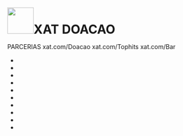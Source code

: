 
<!DOCTYPE html>
<html>
<head>
<!-- Credits Rotating text: Rachel Smith https://codepen.io/mohaiman/pen/MQqMyo -->
<!-- Credits Moving boxes: Mohammad Abdul Mohaiman https://codepen.io/mohaiman/pen/MQqMyo -->
<style>  
*{
    margin: 0px;
    padding: 0px;
}

body{
    font-family: 'Exo', sans-serif;
}

.context {
    position: absolute;
    top: 40vh;
    left: 5vh;
}

.context h1{
    text-align: center;
    color: #fff;
    font-size: 50px;
}

.area{
    background: #000062;
    /*background: #321c5c;*/
    background: -webkit-linear-gradient(to left, #8f94fb, #4e54c8);  
    width: 100%;
    height:100vh;
}

.circles{
    position: absolute;
    top: 0;
    left: 0;
    width: 100%;
    height: 100%;
    overflow: hidden;
}

.circles li{
    position: absolute;
    display: block;
    list-style: none;
    width: 20px;
    height: 20px;
    background: rgba(255, 255, 255, 0.2);
    animation: animate 25s linear infinite;
    bottom: -150px;
    
}

.circles li:nth-child(1){
    left: 25%;
    width: 80px;
    height: 80px;
    animation-delay: 0s;
}

.circles li:nth-child(2){
    left: 10%;
    width: 20px;
    height: 20px;
    animation-delay: 2s;
    animation-duration: 12s;
}

.circles li:nth-child(3){
    left: 70%;
    width: 20px;
    height: 20px;
    animation-delay: 4s;
}

.circles li:nth-child(4){
    left: 40%;
    width: 60px;
    height: 60px;
    animation-delay: 0s;
    animation-duration: 18s;
}

.circles li:nth-child(5){
    left: 65%;
    width: 20px;
    height: 20px;
    animation-delay: 0s;
}

.circles li:nth-child(6){
    left: 75%;
    width: 110px;
    height: 110px;
    animation-delay: 3s;
}

.circles li:nth-child(7){
    left: 35%;
    width: 150px;
    height: 150px;
    animation-delay: 7s;
}

.circles li:nth-child(8){
    left: 50%;
    width: 25px;
    height: 25px;
    animation-delay: 15s;
    animation-duration: 45s;
}

.circles li:nth-child(9){
    left: 20%;
    width: 15px;
    height: 15px;
    animation-delay: 2s;
    animation-duration: 35s;
}

.circles li:nth-child(10){
    left: 85%;
    width: 150px;
    height: 150px;
    animation-delay: 0s;
    animation-duration: 11s;
}
	
p {
  display: inline-block;
  vertical-align: top;
  margin: 0;
}

.word {
  position: absolute;
  width: 220px;
  opacity: 0;
}

.letter {
  display: inline-block;
  position: relative;
  float: left;
  transform: translateZ(25px);
  transform-origin: 50% 50% 25px;
}

.letter.out {
  transform: rotateX(90deg);
  transition: transform 0.32s cubic-bezier(0.55, 0.055, 0.675, 0.19);
}

.letter.behind {
  transform: rotateX(-90deg);
}

.letter.in {
  transform: rotateX(0deg);
  transition: transform 0.38s cubic-bezier(0.175, 0.885, 0.32, 1.275);
}

.facebook {
  color: #14A0F9;
}

.twitter {
  color: #1DA1F2;
}
	
.instagram {
  color: #fc5d85;
}

.html5group {
  color: #F7C731;
}

.html5wiki {
  color: #F5F5F5;
}

.midnight {
  color: #2c3e50;
}

@keyframes animate {

    0% {
        transform: translateY(0) rotate(0deg);
        opacity: 1;
        border-radius: 0;
    }

    100% {
        transform: translateY(-1000px) rotate(720deg);
        opacity: 0;
        border-radius: 50%;
    }
}
	
.animtext {
	margin-left: 73px;
}

</style>
</head>
	
<body>
  
<div class="context">
  	<h1><img src="https://xat.com/content/web/R00008/img/xatplanet.svg" width="60">XAT DOACAO</h1>
	<p class="animtext">
		<span class="word html5group">PARCERIAS</span>
		<span class="word facebook">xat.com/Doacao</span>
		<span class="word html5wiki">xat.com/Tophits</span>
		<span class="word twitter">xat.com/Bar</span>
	</p>
</div>

<div class="area" >
            <ul class="circles">
                    <li></li>
                    <li></li>
                    <li></li>
                    <li></li>
                    <li></li>
                    <li></li>
                    <li></li>
                    <li></li>
                    <li></li>
                    <li></li>
            </ul>
    </div>
  </body>
</html>

<script>
var words = document.getElementsByClassName('word');
var wordArray = [];
var currentWord = 0;

words[currentWord].style.opacity = 1;
for (var i = 0; i < words.length; i++) {
  splitLetters(words[i]);
}

function changeWord() {
  var cw = wordArray[currentWord];
  var nw = currentWord == words.length-1 ? wordArray[0] : wordArray[currentWord+1];
  for (var i = 0; i < cw.length; i++) {
    animateLetterOut(cw, i);
  }
  
  for (var i = 0; i < nw.length; i++) {
    nw[i].className = 'letter behind';
    nw[0].parentElement.style.opacity = 1;
    animateLetterIn(nw, i);
  }
  
  currentWord = (currentWord == wordArray.length-1) ? 0 : currentWord+1;
}

function animateLetterOut(cw, i) {
  setTimeout(function() {
		cw[i].className = 'letter out';
  }, i*80);
}

function animateLetterIn(nw, i) {
  setTimeout(function() {
		nw[i].className = 'letter in';
  }, 340+(i*80));
}

function splitLetters(word) {
  var content = word.innerHTML;
  word.innerHTML = '';
  var letters = [];
  for (var i = 0; i < content.length; i++) {
    var letter = document.createElement('span');
    letter.className = 'letter';
    letter.innerHTML = content.charAt(i);
    word.appendChild(letter);
    letters.push(letter);
  }
  
  wordArray.push(letters);
}

changeWord();
setInterval(changeWord, 4000);
</script>
